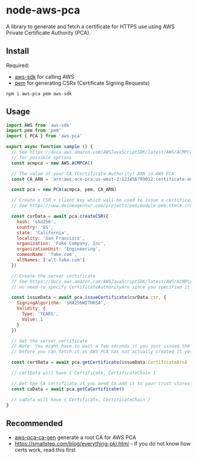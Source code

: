 # node-aws-pca

A library to generate and fetch a certificate for HTTPS use using AWS Private Certificate Authority (PCA).

## Install

Required:

- [aws-sdk](https://www.npmjs.com/package/aws-sdk) for calling AWS
- [pem](https://www.npmjs.com/package/pem) for generating CSRs (Certificate Signing Requests)

`npm i aws-pca pem aws-sdk`

## Usage

```js
import AWS from 'aws-sdk'
import pem from 'pem'
import { PCA } from 'aws-pca'

export async function sample () {
  // See https://docs.aws.amazon.com/AWSJavaScriptSDK/latest/AWS/ACMPCA.html#constructor-property
  // for possible options
  const acmpca = new AWS.ACMPCA()

  // The value of your CA (Certificate Authority) ARN in AWS PCA
  const CA_ARN = 'arn:aws:acm-pca:us-west-2:123456789012:certificate-authority/4819f73f-af7c-4abf-8753-62e40512cac6'

  const pca = new PCA(acmpca, pem, CA_ARN)

  // Create a CSR + client key which will be used to issue a certificate
  // See https://www.deineagentur.com/projects/pem/module-pem.html#.createCSR

  const csrData = await pca.createCSR({
    hash: 'sha256',
    country: 'US',
    state: 'California',
    locality: 'San Francisco',
    organization: 'Fake Company, Inc',
    organizationUnit: 'Engineering',
    commonName: 'fake.com',
    altNames: ['alt-fake.com']
  })

  // Create the server certificate
  // See https://docs.aws.amazon.com/AWSJavaScriptSDK/latest/AWS/ACMPCA.html#issueCertificate-property
  // no need to specify CertificateAuthorityArn since you specified it in the constructor

  const issueData = await pca.issueCertificate(csrData.csr, {
    SigningAlgorithm: 'SHA256WITHRSA',
    Validity: {
      Type: 'YEARS',
      Value: 1
    }
  })

  // Get the server certificate
  // Note: You might have to wait a few seconds if you just issued the certificate
  // before you can fetch it as AWS PCA has not actually created it yet

  const certData = await pca.getCertificate(issueData.CertificateArn)

  // certData will have { Certificate, CertificateChain }

  // Get the CA certificate if you need to add it to your trust stores
  const caData = await pca.getCaCertificate()

  // caData will have { Certificate, CertificateChain }
}

```

## Recommended

- [aws-pca-ca-gen](https://github.com/theogravity/aws-pca-ca-gen) generate a root CA for AWS PCA
- https://smallstep.com/blog/everything-pki.html - If you do not know how certs work, read this first


